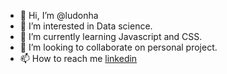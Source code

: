 - 👋 Hi, I’m @ludonha
- 👀 I’m interested in Data science.
- 🌱 I’m currently learning Javascript and CSS.
- 💞️ I’m looking to collaborate on personal project.
- 📫 How to reach me <a href = "https://www.linkedin.com/in/lucas-donha/">linkedin</a>
